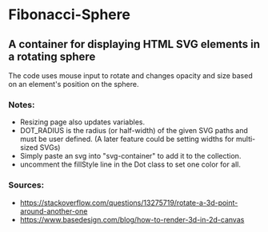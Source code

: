 # Fibonacci-Sphere

## A container for displaying HTML SVG elements in a rotating sphere

The code uses mouse input to rotate and changes opacity and size based on an element's position on the sphere.

### Notes:

- Resizing page also updates variables.
- DOT_RADIUS is the radius (or half-width) of the given SVG paths and must be user defined. (A later feature could be setting widths for multi-sized SVGs)
- Simply paste an svg into "svg-container" to add it to the collection.
- uncomment the fillStyle line in the Dot class to set one color for all.

### Sources:

- https://stackoverflow.com/questions/13275719/rotate-a-3d-point-around-another-one
- https://www.basedesign.com/blog/how-to-render-3d-in-2d-canvas
